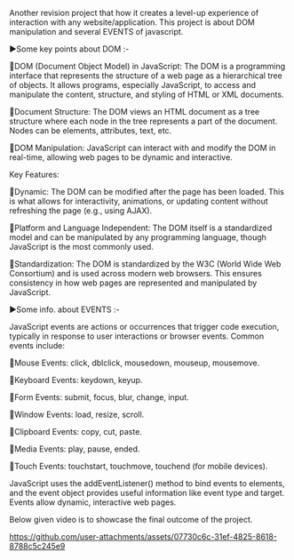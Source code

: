 Another revision project that how it creates a level-up experience of interaction with any website/application. This project is about DOM manipulation and several EVENTS of javascript.

▶️Some key points about DOM :-

🔹DOM (Document Object Model) in JavaScript: The DOM is a programming interface that represents the structure of a web page as a hierarchical tree of objects. It allows programs, especially JavaScript, to access and manipulate the content, structure, and styling of HTML or XML documents.

🔹Document Structure: The DOM views an HTML document as a tree structure where each node in the tree represents a part of the document. Nodes can be elements, attributes, text, etc.

🔹DOM Manipulation: JavaScript can interact with and modify the DOM in real-time, allowing web pages to be dynamic and interactive.

Key Features:

🔹Dynamic: The DOM can be modified after the page has been loaded. This is what allows for interactivity, animations, or updating content without refreshing the page (e.g., using AJAX).

🔹Platform and Language Independent: The DOM itself is a standardized model and can be manipulated by any programming language, though JavaScript is the most commonly used.

🔹Standardization: The DOM is standardized by the W3C (World Wide Web Consortium) and is used across modern web browsers. This ensures consistency in how web pages are represented and manipulated by JavaScript.



▶️Some info. about EVENTS :-

JavaScript events are actions or occurrences that trigger code execution, typically in response to user interactions or browser events. Common events include:

🔹Mouse Events: click, dblclick, mousedown, mouseup, mousemove.

🔹Keyboard Events: keydown, keyup.

🔹Form Events: submit, focus, blur, change, input.

🔹Window Events: load, resize, scroll.

🔹Clipboard Events: copy, cut, paste.

🔹Media Events: play, pause, ended.

🔹Touch Events: touchstart, touchmove, touchend (for mobile devices).

JavaScript uses the addEventListener() method to bind events to elements, and the event object provides useful information like event type and target. Events allow dynamic, interactive web pages.


Below given video is to showcase the final outcome of the project.

https://github.com/user-attachments/assets/07730c6c-31ef-4825-8618-8788c5c245e9

